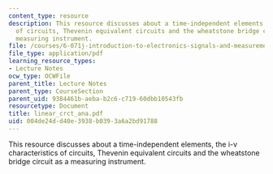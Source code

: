 ```yaml
---
content_type: resource
description: This resource discusses about a time-independent elements, the i-v characteristics
  of circuits, Thevenin equivalent circuits and the wheatstone bridge circuit as a
  measuring instrument.
file: /courses/6-071j-introduction-to-electronics-signals-and-measurement-spring-2006/004de24dd40e3938b0393a6a2bd91788_linear_crct_ana.pdf
file_type: application/pdf
learning_resource_types:
- Lecture Notes
ocw_type: OCWFile
parent_title: Lecture Notes
parent_type: CourseSection
parent_uid: 9384461b-aeba-b2c6-c719-60dbb10543fb
resourcetype: Document
title: linear_crct_ana.pdf
uid: 004de24d-d40e-3938-b039-3a6a2bd91788
---
```

This resource discusses about a time-independent elements, the i-v characteristics of circuits, Thevenin equivalent circuits and the wheatstone bridge circuit as a measuring instrument.
